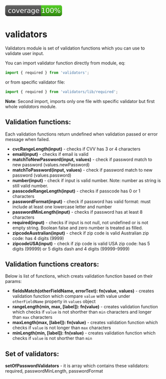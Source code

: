 ![IMAGE](./coverage.svg)

# validators

Validators module is set of validation functions which you can use to validate user input.

You can import validator function directly from module, eq:

```js
import { required } from 'validators';
```

or from specific validator file:

```js
import { required } from 'validators/lib/required';
```

**Note**: Second import, imports only one file with specific validator but first whole *validators* module.

## Validation functions:

Each validation functions return undefined when validation passed or error message when failed.

 * **cvcRangeLength(input)** - checks if CVV has 3 or 4 characters
 * **email(input)** - checks if email is valid
 * **matchToNewPassword(input, values)** - check if password match to new password (values.newPassword)
 * **matchToPassword(input, values)** - check if password match to new password (values.password)
 * **number(input)** - check if input is valid number. Note: number as string is still valid number.
 * **passcodeRangeLength(input)** - checks if passcode has 0 or 1 characters
 * **passwordFormat(input)** - check if password has valid format: must include at least one lowercase letter and number 
 * **passwordMinLength(input)** - checks if password has at least 8 characters
 * **required(input)** - checks if input is not null, not undefined or is not empty string. Boolean false and zero number is treated as filled. 
 * **zipcodeAustralian(input)** - check if zip code is valid Australian zip code: has 4 digits (9999)
 * **zipcodeUSA(input)** - check if zip code is valid USA zip code: has 5 digits (99999) or 5 digits dash and 4 digits (99999-9999)

## Validation functions creators:

Below is list of functions, which creats validation function based on their params:

 * **fieldsMatch(otherFieldName, errorText): fn(value, values)** - creates validation function which compare `value` with value under `otherFieldName` property in `values` object
 * **rangeLength(min, max, [label]): fn(value)** - creates validation function which checks if `value` is not shorther than `min` characters and longer than `max` characters
 * **maxLength(max, [label]): fn(value)** - creates validation function which checks if `value` is not longer than `max` characters
 * **minLength(min, [label]): fn(value)** - creates validation function which checks if `value` is not shorther than `min` 

## Set of validators:

**setOfPasswordValidators** - it is array which contains these validators: required, passwordMinLength, passwordFormat

